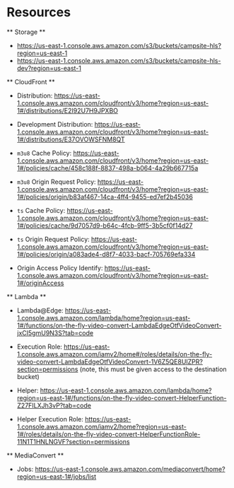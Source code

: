 # Resources

** Storage **

- https://us-east-1.console.aws.amazon.com/s3/buckets/campsite-hls?region=us-east-1
- https://us-east-1.console.aws.amazon.com/s3/buckets/campsite-hls-dev?region=us-east-1

** CloudFront **

- Distribution: https://us-east-1.console.aws.amazon.com/cloudfront/v3/home?region=us-east-1#/distributions/E2I92U7H9JPXBO
- Development Distribution: https://us-east-1.console.aws.amazon.com/cloudfront/v3/home?region=us-east-1#/distributions/E37OVOWSFNM8QT

- `m3u8` Cache Policy: https://us-east-1.console.aws.amazon.com/cloudfront/v3/home?region=us-east-1#/policies/cache/458c188f-8837-498a-b064-4a29b667715a
- `m3u8` Origin Request Policy: https://us-east-1.console.aws.amazon.com/cloudfront/v3/home?region=us-east-1#/policies/origin/b83af467-14ca-4ff4-9455-ed7ef2b45036
- `ts` Cache Policy: https://us-east-1.console.aws.amazon.com/cloudfront/v3/home?region=us-east-1#/policies/cache/9d7057d9-b64c-4fcb-9ff5-3b5cf0f14d27
- `ts` Origin Request Policy: https://us-east-1.console.aws.amazon.com/cloudfront/v3/home?region=us-east-1#/policies/origin/a083ade4-d8f7-4033-bacf-705769efa334

- Origin Access Policy Identify: https://us-east-1.console.aws.amazon.com/cloudfront/v3/home?region=us-east-1#/originAccess

** Lambda **

- Lambda@Edge: https://us-east-1.console.aws.amazon.com/lambda/home?region=us-east-1#/functions/on-the-fly-video-convert-LambdaEdgeOtfVideoConvert-jxCI5gmU9N3S?tab=code
- Execution Role: https://us-east-1.console.aws.amazon.com/iamv2/home#/roles/details/on-the-fly-video-convert-LambdaEdgeOtfVideoConvert-1V6Z5QE8UIZPR?section=permissions (note, this must be given access to the destination bucket)

- Helper: https://us-east-1.console.aws.amazon.com/lambda/home?region=us-east-1#/functions/on-the-fly-video-convert-HelperFunction-Z27FILXJh3vP?tab=code
- Helper Execution Role: https://us-east-1.console.aws.amazon.com/iamv2/home?region=us-east-1#/roles/details/on-the-fly-video-convert-HelperFunctionRole-11N1T1HNLNGVF?section=permissions

** MediaConvert **

- Jobs: https://us-east-1.console.aws.amazon.com/mediaconvert/home?region=us-east-1#/jobs/list
